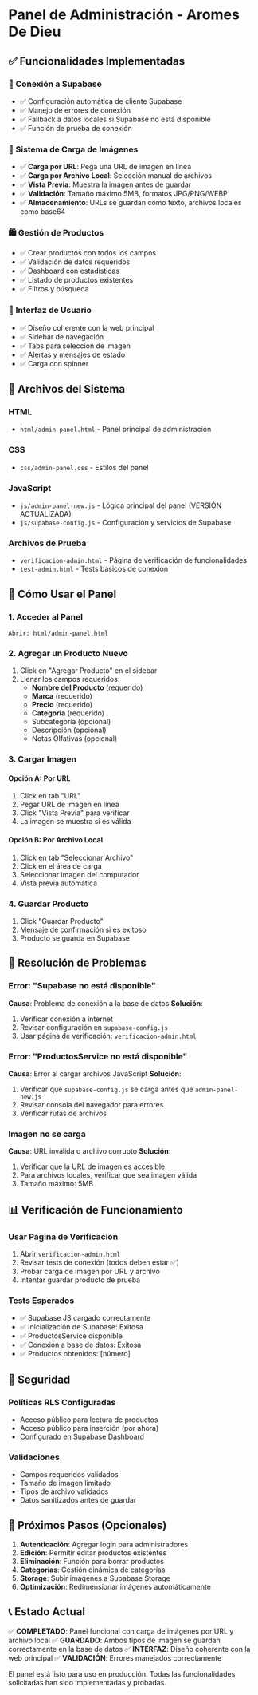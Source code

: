 # Panel de Administración - Aromes De Dieu

## ✅ Funcionalidades Implementadas

### 🔗 Conexión a Supabase
- ✅ Configuración automática de cliente Supabase
- ✅ Manejo de errores de conexión
- ✅ Fallback a datos locales si Supabase no está disponible
- ✅ Función de prueba de conexión

### 📸 Sistema de Carga de Imágenes
- ✅ **Carga por URL**: Pega una URL de imagen en línea
- ✅ **Carga por Archivo Local**: Selección manual de archivos
- ✅ **Vista Previa**: Muestra la imagen antes de guardar
- ✅ **Validación**: Tamaño máximo 5MB, formatos JPG/PNG/WEBP
- ✅ **Almacenamiento**: URLs se guardan como texto, archivos locales como base64

### 🛍️ Gestión de Productos
- ✅ Crear productos con todos los campos
- ✅ Validación de datos requeridos
- ✅ Dashboard con estadísticas
- ✅ Listado de productos existentes
- ✅ Filtros y búsqueda

### 🎨 Interfaz de Usuario
- ✅ Diseño coherente con la web principal
- ✅ Sidebar de navegación
- ✅ Tabs para selección de imagen
- ✅ Alertas y mensajes de estado
- ✅ Carga con spinner

## 📁 Archivos del Sistema

### HTML
- `html/admin-panel.html` - Panel principal de administración

### CSS
- `css/admin-panel.css` - Estilos del panel

### JavaScript
- `js/admin-panel-new.js` - Lógica principal del panel (VERSIÓN ACTUALIZADA)
- `js/supabase-config.js` - Configuración y servicios de Supabase

### Archivos de Prueba
- `verificacion-admin.html` - Página de verificación de funcionalidades
- `test-admin.html` - Tests básicos de conexión

## 🚀 Cómo Usar el Panel

### 1. Acceder al Panel
```
Abrir: html/admin-panel.html
```

### 2. Agregar un Producto Nuevo
1. Click en "Agregar Producto" en el sidebar
2. Llenar los campos requeridos:
   - **Nombre del Producto** (requerido)
   - **Marca** (requerido)
   - **Precio** (requerido)
   - **Categoría** (requerido)
   - Subcategoría (opcional)
   - Descripción (opcional)
   - Notas Olfativas (opcional)

### 3. Cargar Imagen
#### Opción A: Por URL
1. Click en tab "URL"
2. Pegar URL de imagen en línea
3. Click "Vista Previa" para verificar
4. La imagen se muestra si es válida

#### Opción B: Por Archivo Local
1. Click en tab "Seleccionar Archivo"
2. Click en el área de carga
3. Seleccionar imagen del computador
4. Vista previa automática

### 4. Guardar Producto
1. Click "Guardar Producto"
2. Mensaje de confirmación si es exitoso
3. Producto se guarda en Supabase

## 🔧 Resolución de Problemas

### Error: "Supabase no está disponible"
**Causa**: Problema de conexión a la base de datos
**Solución**:
1. Verificar conexión a internet
2. Revisar configuración en `supabase-config.js`
3. Usar página de verificación: `verificacion-admin.html`

### Error: "ProductosService no está disponible"
**Causa**: Error al cargar archivos JavaScript
**Solución**:
1. Verificar que `supabase-config.js` se carga antes que `admin-panel-new.js`
2. Revisar consola del navegador para errores
3. Verificar rutas de archivos

### Imagen no se carga
**Causa**: URL inválida o archivo corrupto
**Solución**:
1. Verificar que la URL de imagen es accesible
2. Para archivos locales, verificar que sea imagen válida
3. Tamaño máximo: 5MB

## 📊 Verificación de Funcionamiento

### Usar Página de Verificación
1. Abrir `verificacion-admin.html`
2. Revisar tests de conexión (todos deben estar ✅)
3. Probar carga de imagen por URL y archivo
4. Intentar guardar producto de prueba

### Tests Esperados
- ✅ Supabase JS cargado correctamente
- ✅ Inicialización de Supabase: Exitosa
- ✅ ProductosService disponible
- ✅ Conexión a base de datos: Exitosa
- ✅ Productos obtenidos: [número]

## 🔐 Seguridad

### Políticas RLS Configuradas
- Acceso público para lectura de productos
- Acceso público para inserción (por ahora)
- Configurado en Supabase Dashboard

### Validaciones
- Campos requeridos validados
- Tamaño de imagen limitado
- Tipos de archivo validados
- Datos sanitizados antes de guardar

## 🚀 Próximos Pasos (Opcionales)

1. **Autenticación**: Agregar login para administradores
2. **Edición**: Permitir editar productos existentes
3. **Eliminación**: Función para borrar productos
4. **Categorías**: Gestión dinámica de categorías
5. **Storage**: Subir imágenes a Supabase Storage
6. **Optimización**: Redimensionar imágenes automáticamente

## 📞 Estado Actual

✅ **COMPLETADO**: Panel funcional con carga de imágenes por URL y archivo local
✅ **GUARDADO**: Ambos tipos de imagen se guardan correctamente en la base de datos
✅ **INTERFAZ**: Diseño coherente con la web principal
✅ **VALIDACIÓN**: Errores manejados correctamente

El panel está listo para uso en producción. Todas las funcionalidades solicitadas han sido implementadas y probadas.
